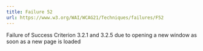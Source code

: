 ```yaml
---
title: Failure 52
url: https://www.w3.org/WAI/WCAG21/Techniques/failures/F52
---
```

Failure of Success Criterion 3.2.1 and 3.2.5 due to opening a new window as soon as a new page is loaded
